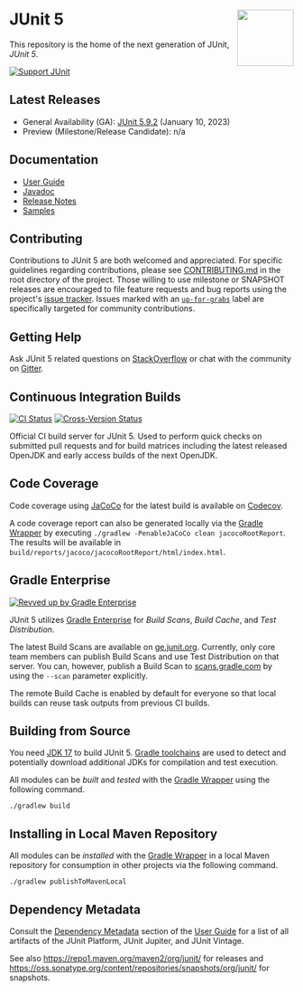 # <img src="https://junit.org/junit5/assets/img/junit5-logo.png" align="right" width="100">JUnit 5

This repository is the home of the next generation of JUnit, _JUnit 5_.

[![Support JUnit](https://img.shields.io/badge/%F0%9F%92%9A-Support%20JUnit-brightgreen.svg)](https://junit.org/sponsoring)

## Latest Releases

- General Availability (GA): [JUnit 5.9.2](https://github.com/junit-team/junit5/releases/tag/r5.9.2) (January 10, 2023)
- Preview (Milestone/Release Candidate): n/a

## Documentation

- [User Guide]
- [Javadoc]
- [Release Notes]
- [Samples]

## Contributing

Contributions to JUnit 5 are both welcomed and appreciated. For specific guidelines
regarding contributions, please see [CONTRIBUTING.md] in the root directory of the
project. Those willing to use milestone or SNAPSHOT releases are encouraged
to file feature requests and bug reports using the project's
[issue tracker](https://github.com/junit-team/junit5/issues). Issues marked with an
<a href="https://github.com/junit-team/junit5/issues?q=is%3Aissue+is%3Aopen+label%3Aup-for-grabs">`up-for-grabs`</a>
label are specifically targeted for community contributions.

## Getting Help

Ask JUnit 5 related questions on [StackOverflow] or chat with the community on [Gitter].

## Continuous Integration Builds

[![CI Status](https://github.com/junit-team/junit5/workflows/CI/badge.svg)](https://github.com/junit-team/junit5/actions) [![Cross-Version Status](https://github.com/junit-team/junit5/workflows/Cross-Version/badge.svg)](https://github.com/junit-team/junit5/actions)

Official CI build server for JUnit 5. Used to perform quick checks on submitted pull
requests and for build matrices including the latest released OpenJDK and early access
builds of the next OpenJDK.

## Code Coverage

Code coverage using [JaCoCo] for the latest build is available on [Codecov].

A code coverage report can also be generated locally via the [Gradle Wrapper] by
executing `./gradlew -PenableJaCoCo clean jacocoRootReport`. The results will be available
in `build/reports/jacoco/jacocoRootReport/html/index.html`.

## Gradle Enterprise

[![Revved up by Gradle Enterprise](https://img.shields.io/badge/Revved%20up%20by-Gradle%20Enterprise-06A0CE?logo=Gradle&labelColor=02303A)](https://ge.junit.org/scans)

JUnit 5 utilizes [Gradle Enterprise](https://gradle.com/) for _Build Scans_, _Build Cache_, and _Test Distribution_.

The latest Build Scans are available on [ge.junit.org](https://ge.junit.org/). Currently,
only core team members can publish Build Scans and use Test Distribution on that server.
You can, however, publish a Build Scan to [scans.gradle.com](https://scans.gradle.com/) by
using the `--scan` parameter explicitly.

The remote Build Cache is enabled by default for everyone so that local builds can reuse
task outputs from previous CI builds.

## Building from Source

You need [JDK 17] to build JUnit 5. [Gradle toolchains] are used to detect and
potentially download additional JDKs for compilation and test execution.

All modules can be _built_ and _tested_ with the [Gradle Wrapper] using the following command.

`./gradlew build`

## Installing in Local Maven Repository

All modules can be _installed_ with the [Gradle Wrapper] in a local Maven repository for
consumption in other projects via the following command.

`./gradlew publishToMavenLocal`

## Dependency Metadata

Consult the [Dependency Metadata] section of the [User Guide] for a list of all artifacts
of the JUnit Platform, JUnit Jupiter, and JUnit Vintage.

See also <https://repo1.maven.org/maven2/org/junit/> for releases and
<https://oss.sonatype.org/content/repositories/snapshots/org/junit/> for snapshots.


[Codecov]: https://codecov.io/gh/junit-team/junit5
[CONTRIBUTING.md]: https://github.com/junit-team/junit5/blob/HEAD/CONTRIBUTING.md
[Dependency Metadata]: https://junit.org/junit5/docs/current/user-guide/#dependency-metadata
[Gitter]: https://gitter.im/junit-team/junit5
[Gradle toolchains]: https://docs.gradle.org/current/userguide/toolchains.html
[Gradle Wrapper]: https://docs.gradle.org/current/userguide/gradle_wrapper.html#sec:using_wrapper
[JaCoCo]: https://www.eclemma.org/jacoco/
[Javadoc]: https://junit.org/junit5/docs/current/api/
[JDK 17]: https://foojay.io/almanac/java-17/
[Release Notes]: https://junit.org/junit5/docs/current/release-notes/
[Samples]: https://github.com/junit-team/junit5-samples
[StackOverflow]: https://stackoverflow.com/questions/tagged/junit5
[User Guide]: https://junit.org/junit5/docs/current/user-guide/
